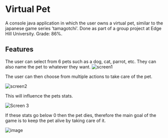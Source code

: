 # Virtual Pet
A console java application in which the user owns a virtual pet, similar to the japanese game series 'tamagotchi'. Done as part of a group project at Edge Hill University. Grade: 86%.

## Features

The user can select from 6 pets such as a dog, cat, parrot, etc. They can also name the pet to whatever they want.
![screen1](https://github.com/Squing0/Virtual-Pet-CW2/assets/119138371/cd5d2a12-7a00-4b41-8969-a664b6629227)

The user can then choose from multiple actions to take care of the pet.

![screen2](https://github.com/Squing0/Virtual-Pet-CW2/assets/119138371/81647d84-4a46-4f51-808b-b2ac54365755)

This will influence the pets stats.

![Screen 3](https://github.com/Squing0/Virtual-Pet-CW2/assets/119138371/59525d36-5c63-418d-a096-9e98b01f9fd0)

If these stats go below 0 then the pet dies, therefore the main goal of the game is to keep the pet alive by taking care of it.

![image](https://github.com/Squing0/Virtual-Pet-CW2/assets/119138371/9a4ec6de-2496-470c-afa1-d50a935b3135)
